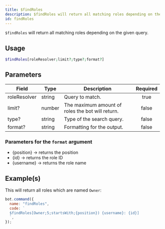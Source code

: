 ```yaml
---
title: $findRoles
description: $findRoles will return all matching roles depending on the given query.
id: findRoles
---
```


`$findRoles` will return all matching roles depending on the given query.

## Usage

```php
$findRoles[roleResolver;limit?;type?;format?]
```

## Parameters

| Field        | Type   | Description                                      | Required |
| ------------ | ------ | ------------------------------------------------ | :------: |
| roleResolver | string | Query to match.                                  |   true   |
| limit?       | number | The maximum amount of roles the bot will return. |  false   |
| type?        | string | Type of the search query.                        |  false   |
| format?      | string | Formatting for the output.                       |  false   |

### Parameters for the `format` argument

- {position} -> returns the position
- {id} -> returns the role ID
- {username} -> returns the role name

## Example(s)

This will return all roles which are named `Owner`:

```javascript
bot.command({
  name: "findRoles",
  code: `
  $findRoles[Owner;5;startsWith;{position}) {username}: {id}]
  `,
});
```
